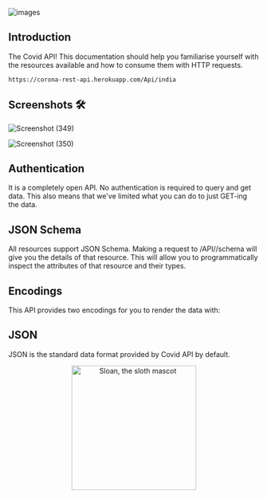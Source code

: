 
![images](https://challengepost-s3-challengepost.netdna-ssl.com/photos/production/challenge_photos/001/600/320/datas/full_width.png)

## Introduction
The Covid API! This documentation should help you familiarise yourself with the resources available and how to consume them with HTTP requests.
```
https://corona-rest-api.herokuapp.com/Api/india
```

## Screenshots 🛠️

![Screenshot (349)](https://user-images.githubusercontent.com/68494604/126803353-764d88b2-e7e3-4c9c-b80c-c87a8ce1817d.png)

![Screenshot (350)](https://user-images.githubusercontent.com/68494604/126803354-0409c06a-2e62-4292-961d-3c1adcf97357.png)



## Authentication
It is a completely open API. No authentication is required to query and get data. This also means that we've limited what you can do to just GET-ing the data.


## JSON Schema
All resources support JSON Schema. Making a request to /API/<resource>/schema will give you the details of that resource. This will allow you to programmatically inspect the attributes of that resource and their types.

## Encodings
This API provides two encodings for you to render the data with:


## JSON
JSON is the standard data format provided by Covid API by default.


<p align="center">
  <img alt="Sloan, the sloth mascot" width="250px" src="https://user-images.githubusercontent.com/68494604/120436157-39627380-c39c-11eb-89cf-58089fb1032d.gif">
   <br>
</p>
